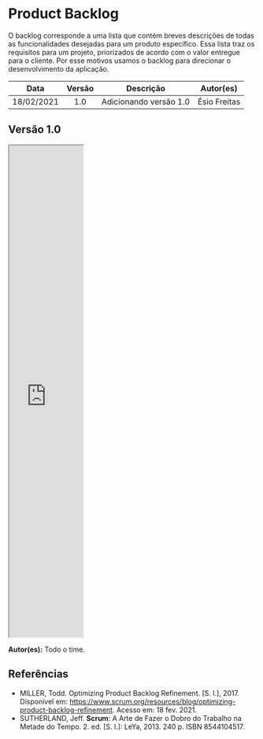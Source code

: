 # Product Backlog

O backlog corresponde a uma lista que contém breves descrições de todas as funcionalidades desejadas para um produto específico. Essa lista traz os requisitos para um projeto, priorizados de acordo com o valor entregue para o cliente.
Por esse motivos usamos o backlog para direcionar o desenvolvimento da aplicação.

|    Data    | Versão |       Descrição        |  Autor(es)   |
| :--------: | :----: | :--------------------: | :----------: |
| 18/02/2021 |  1.0   | Adicionando versão 1.0 | Ésio Freitas |

## Versão 1.0

<iframe src="https://docs.google.com/spreadsheets/d/e/2PACX-1vQkTFVOj_0dXwCy1RY0X82KmBrgzGwJPaeLeVo0fhjaK1NQU_ZfOTWg5TDYzxvpyDhjCqyT63t1OI4H/pubhtml?widget=true&amp;headers=false" width="150px" height="1000px"></iframe>

**Autor(es):** Todo o time.

## Referências

- MILLER, Todd. Optimizing Product Backlog Refinement. [S. l.], 2017. Disponível em: https://www.scrum.org/resources/blog/optimizing-product-backlog-refinement. Acesso em: 18 fev. 2021.
- SUTHERLAND, Jeff. **Scrum**: A Arte de Fazer o Dobro do Trabalho na Metade do Tempo. 2. ed. [S. l.]: LeYa, 2013. 240 p. ISBN 8544104517.
